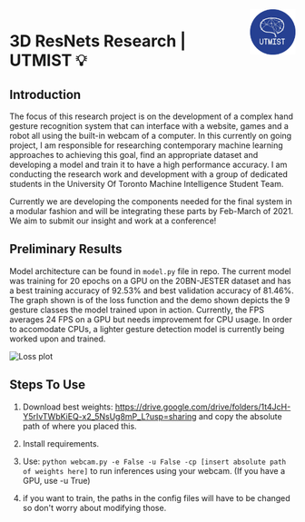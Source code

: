 <a href="https://github.com/MustafaKhan670093/3D-Resnet-Research-UTMIST/blob/main/README.md#3d-resnets-research--utmist-">
    <img src="Images/utmist-logo.png" alt="UTMIST: 3D ResNets Research" title="UTMIST: 3D ResNets Research" align="right" height="80" />
</a>

# 3D ResNets Research | UTMIST 💡

## Introduction

The focus of this research project is on the development of a complex hand gesture recognition system that can interface with a website, games and a robot all using the built-in webcam of a computer. In this currently on going project, I am responsible for researching contemporary machine learning approaches to achieving this goal, find an appropriate dataset and developing a model and train it to have a high performance accuracy. I am conducting the research work and development with a group of dedicated students in the University Of Toronto Machine Intelligence Student Team.

Currently we are developing the components needed for the final system in a modular fashion and will be integrating these parts by Feb-March of 2021. We aim to submit our insight and work at a conference! 

## Preliminary Results

Model architecture can be found in `model.py` file in repo. The current model was training for 20 epochs on a GPU on the 20BN-JESTER dataset and has a best training accuracy of 92.53% and best validation accuracy of 81.46%. The graph shown is of the loss function and the demo shown depicts the 9 gesture classes the model trained upon in action. Currently, the FPS averages 24 FPS on a GPU but needs improvement for CPU usage. In order to accomodate CPUs, a lighter gesture detection model is currently being worked upon and trained.

<img src="Images/loss-plot.png" alt="Loss plot" title="Loss plot"  height="400" />

## Steps To Use

1. Download best weights: https://drive.google.com/drive/folders/1t4JcH-Y5rIvTWbKiEQ-x2_5NsUg8mP_L?usp=sharing and copy the absolute path of where you placed this.

2. Install requirements.

3. Use: `python webcam.py -e False -u False -cp [insert absolute path of weights here]` to run inferences using your webcam. (If you have a GPU, use -u True) 

4. if you want to train, the paths in the config files will have to be changed so don't worry about modifying those. 

